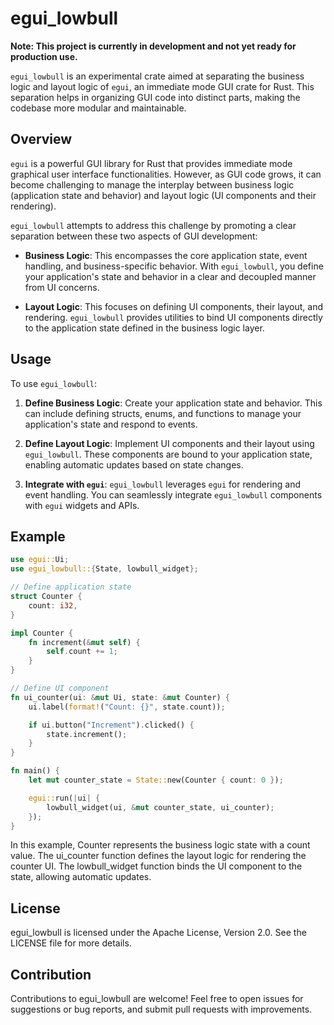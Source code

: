 # egui_lowbull

**Note: This project is currently in development and not yet ready for production use.**

`egui_lowbull` is an experimental crate aimed at separating the business logic and layout logic of `egui`, an immediate mode GUI crate for Rust. This separation helps in organizing GUI code into distinct parts, making the codebase more modular and maintainable.

## Overview

`egui` is a powerful GUI library for Rust that provides immediate mode graphical user interface functionalities. However, as GUI code grows, it can become challenging to manage the interplay between business logic (application state and behavior) and layout logic (UI components and their rendering).

`egui_lowbull` attempts to address this challenge by promoting a clear separation between these two aspects of GUI development:

- **Business Logic**: This encompasses the core application state, event handling, and business-specific behavior. With `egui_lowbull`, you define your application's state and behavior in a clear and decoupled manner from UI concerns.

- **Layout Logic**: This focuses on defining UI components, their layout, and rendering. `egui_lowbull` provides utilities to bind UI components directly to the application state defined in the business logic layer.

## Usage

To use `egui_lowbull`:

1. **Define Business Logic**: Create your application state and behavior. This can include defining structs, enums, and functions to manage your application's state and respond to events.

2. **Define Layout Logic**: Implement UI components and their layout using `egui_lowbull`. These components are bound to your application state, enabling automatic updates based on state changes.

3. **Integrate with `egui`**: `egui_lowbull` leverages `egui` for rendering and event handling. You can seamlessly integrate `egui_lowbull` components with `egui` widgets and APIs.

## Example

```rust
use egui::Ui;
use egui_lowbull::{State, lowbull_widget};

// Define application state
struct Counter {
    count: i32,
}

impl Counter {
    fn increment(&mut self) {
        self.count += 1;
    }
}

// Define UI component
fn ui_counter(ui: &mut Ui, state: &mut Counter) {
    ui.label(format!("Count: {}", state.count));

    if ui.button("Increment").clicked() {
        state.increment();
    }
}

fn main() {
    let mut counter_state = State::new(Counter { count: 0 });

    egui::run(|ui| {
        lowbull_widget(ui, &mut counter_state, ui_counter);
    });
}
```
In this example, Counter represents the business logic state with a count value. The ui_counter function defines the layout logic for rendering the counter UI. The lowbull_widget function binds the UI component to the state, allowing automatic updates.

## License
egui_lowbull is licensed under the Apache License, Version 2.0. See the LICENSE file for more details.

## Contribution
Contributions to egui_lowbull are welcome! Feel free to open issues for suggestions or bug reports, and submit pull requests with improvements.

